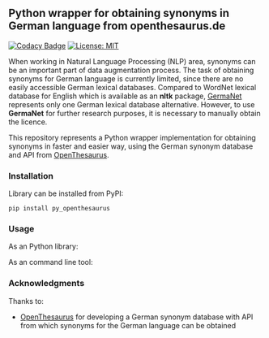 ## Python wrapper for obtaining synonyms in German language from openthesaurus.de

[![Codacy Badge](https://api.codacy.com/project/badge/Grade/2a302faa81aa41ed8647d917c268f5cd)](https://www.codacy.com?utm_source=github.com&amp;utm_medium=referral&amp;utm_content=Aid91/py_openthesaurus&amp;utm_campaign=Badge_Grade)
[![License: MIT](https://img.shields.io/badge/License-MIT-green.svg)](https://opensource.org/licenses/MIT)

When working in Natural Language Processing (NLP) area, synonyms can be an important part of data augmentation process. The task of obtaining synonyms for German language is currently limited, since there are no easily accessible German lexical databases. Compared to WordNet
lexical database for English which is available as an **nltk** package,  [GermaNet](http://www.sfs.uni-tuebingen.de/GermaNet/) represents only one German lexical database alternative. However, to use **GermaNet** for further research purposes, it is necessary to 
manually obtain the licence. 

This repository represents a Python wrapper implementation for obtaining synonyms in faster and easier way, using the German synonym database and API from [OpenThesaurus](www.penthesaurus.de).

### Installation

Library can be installed from PyPI:

```pip install py_openthesaurus```

### Usage

As an Python library:

As an command line tool:

### Acknowledgments
Thanks to:

* [OpenThesaurus](www.penthesaurus.de) for developing a German synonym database with API from which synonyms for the German language can be obtained